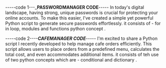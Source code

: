 -----code 1---___PASSWORDMANAGER CODE__-----
In today's digital landscape, having strong, unique passwords is crucial for protecting your online accounts. 
To make this easier, I’ve created a simple yet powerful Python script to generate secure passwords effortlessly.
it consists of - for in loop, modules and functions python concept .

-----code 2----___CAFEMANAGER CODE___-----
I'm excited to share a Python script I recently developed to help manage cafe orders efficiently.
This script allows users to place orders from a predefined menu, calculates the total cost, and even accommodates additional items.
it consists of teh use of two python concepts which are - conditional and dictionary .
